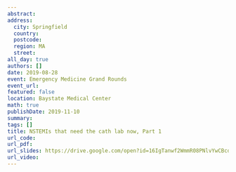 ```yaml
---
abstract: 
address:
  city: Springfield
  country:
  postcode: 
  region: MA
  street: 
all_day: true
authors: []
date: 2019-08-28
event: Emergency Medicine Grand Rounds
event_url: 
featured: false
location: Baystate Medical Center
math: true
publishDate: 2019-11-10
summary: 
tags: []
title: NSTEMIs that need the cath lab now, Part 1
url_code: 
url_pdf: 
url_slides: https://drive.google.com/open?id=16IgTanwf2WmmR08PNlvYwCBcdSCL-TqT
url_video: 
---
```

